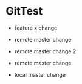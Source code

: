 # GitTest

- feature x change
- remote master change
- remote master change 2

- remote master change
- local master change
